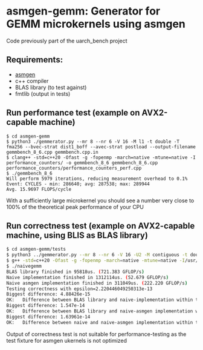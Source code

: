 # asmgen-gemm: Generator for GEMM microkernels using asmgen

Code previously part of the uarch\_bench project

## Requirements:
- [asmgen](https://github.com/linedot/asmgen)
- c++ compiler
- BLAS library (to test against)
- fmtlib (output in tests)


## Run performance test  (example on AVX2-capable machine)
```
$ cd asmgen-gemm
$ python3 ./gemmerator.py --mr 8 --nr 6 -V 16 -M l1 -t double -T fma256 --bvec-strat dist1_boff --avec-strat postload --output-filename gemmbench_8_6.cpp gemmbench.cpp.in
$ clang++ -std=c++20 -Ofast -g -fopenmp -march=native -mtune=native -I performance_counters/ -o gemmbench_8_6 gemmbench_8_6.cpp performance_counters/performance_counters_perf.cpp
$ ./gemmbench_8_6
Will perform 5979 iterations, reducing measurement overhead to 0.1%
Event: CYCLES - min: 286640; avg: 287538; max: 289944
Avg. 15.9697 FLOPS/cycle
```
With a sufficiently large microkernel you should see a number very close to 100% of the theoretical peak performance of your CPU

## Run correctness test (example on AVX2-capable machine, using BLIS as BLAS library)

```bash
$ cd asmgen-gemm/tests
$ python3 ../gemmerator.py --mr 8 --nr 6 -V 16 -U2 -M contiguous -t double -T fma256 --bvec-strat dist1_boff --avec-strat postload --output-filename naive_asmgen_gemm.cpp naive_asmgen_gemm.cpp.in
$ g++ -std=c++20 -Ofast -g -fopenmp -march=native -mtune=native -I/usr/include/blis/ naivegemm.cpp naive_asmgen_gemm.cpp -o naivegemm -lfmt -lblis-mt
$ ./naivegemm 
BLAS library finished in 95818us. (721.383 GFLOP/s)
Naive implementation finished in 1312114us. (52.679 GFLOP/s)
Naive asmgen implementation finished in 311049us. (222.220 GFLOP/s)
Testing correctness with epsilon=2.220446049250313e-13
Biggest difference: 4.88426e-15
OK:   Difference between BLAS library and naive-implementation within tolerance.
Biggest difference: 1.547e-14
OK:   Difference between BLAS library and naive-asmgen implementation within tolerance.
Biggest difference: 1.63961e-14
OK:   Difference between naive and naive-asmgen implementation within tolerance.
```

Output of correctness test is not suitable for performance-testing as the test fixture for asmgen ukernels is not optimized
